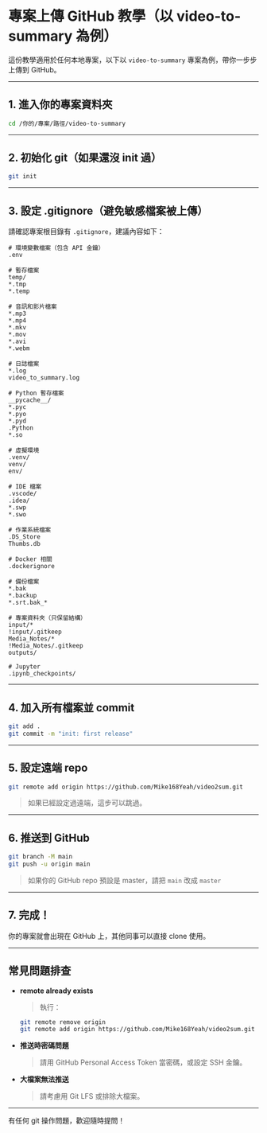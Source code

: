 # 專案上傳 GitHub 教學（以 video-to-summary 為例）

這份教學適用於任何本地專案，以下以 `video-to-summary` 專案為例，帶你一步步上傳到 GitHub。

---

## 1. 進入你的專案資料夾

```bash
cd /你的/專案/路徑/video-to-summary
```

---

## 2. 初始化 git（如果還沒 init 過）

```bash
git init
```

---

## 3. 設定 .gitignore（避免敏感檔案被上傳）

請確認專案根目錄有 `.gitignore`，建議內容如下：

```gitignore
# 環境變數檔案（包含 API 金鑰）
.env

# 暫存檔案
temp/
*.tmp
*.temp

# 音訊和影片檔案
*.mp3
*.mp4
*.mkv
*.mov
*.avi
*.webm

# 日誌檔案
*.log
video_to_summary.log

# Python 暫存檔案
__pycache__/
*.pyc
*.pyo
*.pyd
.Python
*.so

# 虛擬環境
.venv/
venv/
env/

# IDE 檔案
.vscode/
.idea/
*.swp
*.swo

# 作業系統檔案
.DS_Store
Thumbs.db

# Docker 相關
.dockerignore

# 備份檔案
*.bak
*.backup 
*.srt.bak_*

# 專案資料夾（只保留結構）
input/*
!input/.gitkeep
Media_Notes/*
!Media_Notes/.gitkeep
outputs/

# Jupyter
.ipynb_checkpoints/
```

---

## 4. 加入所有檔案並 commit

```bash
git add .
git commit -m "init: first release"
```

---

## 5. 設定遠端 repo

```bash
git remote add origin https://github.com/Mike168Yeah/video2sum.git
```
> 如果已經設定過遠端，這步可以跳過。

---

## 6. 推送到 GitHub

```bash
git branch -M main
git push -u origin main
```
> 如果你的 GitHub repo 預設是 master，請把 `main` 改成 `master`

---

## 7. 完成！

你的專案就會出現在 GitHub 上，其他同事可以直接 clone 使用。

---

## 常見問題排查

- **remote already exists**
  > 執行：
  ```bash
  git remote remove origin
  git remote add origin https://github.com/Mike168Yeah/video2sum.git
  ```
- **推送時密碼問題**
  > 請用 GitHub Personal Access Token 當密碼，或設定 SSH 金鑰。
- **大檔案無法推送**
  > 請考慮用 Git LFS 或排除大檔案。

---

有任何 git 操作問題，歡迎隨時提問！ 
